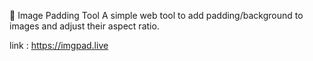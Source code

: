 📐 Image Padding Tool
A simple web tool to add padding/background to images and adjust their aspect ratio.

link : https://imgpad.live
